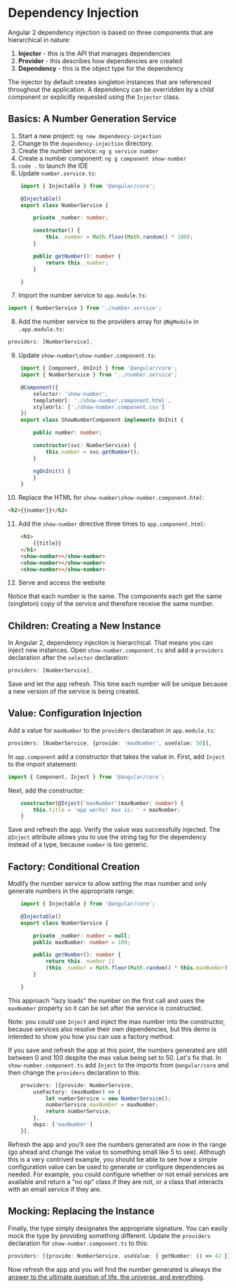 # Dependency Injection 

Angular 2 dependency injection is based on three components that are hierarchical in nature: 

1. **Injector** - this is the API that manages dependencies
2. **Provider** - this describes how dependencies are created
3. **Dependency** - this is the object type for the dependency

The injector by default creates singleton instances that are referenced throughout the application. A dependency can be overridden by a child component or explicitly requested using the `Injector` class. 

## Basics: A Number Generation Service 

1. Start a new project: 
`ng new dependency-injection` 
2. Change to the `dependency-injection` directory.
3. Create the number service: `ng g service number` 
4. Create a number component: `ng g component show-number` 
5. `code .` to launch the IDE 
6. Update `number.service.ts`: 
```TypeScript
    import { Injectable } from '@angular/core';

    @Injectable()
    export class NumberService {

        private _number: number;

        constructor() {
            this._number = Math.floor(Math.random() * 100); 
        }

        public getNumber(): number {
            return this._number;
        }

    }
```
7. Import the number service to `app.module.ts`: 
```TypeScript
import { NumberService } from './number.service';
```
8. Add the number service to the providers array for `@NgModule` in `.app.module.ts`: 
```TypeScript
providers: [NumberService],
```
9. Update `show-number\show-number.component.ts`:
```TypeScript
    import { Component, OnInit } from '@angular/core';
    import { NumberService } from '../number.service';

    @Component({
        selector: 'show-number',
        templateUrl: './show-number.component.html',
        styleUrls: ['./show-number.component.css']
    })
    export class ShowNumberComponent implements OnInit {

        public number: number;

        constructor(svc: NumberService) {
            this.number = svc.getNumber();
        }

        ngOnInit() {
        }
    }
```
10. Replace the HTML for `show-number\show-number.component.html`: 
```html
<h2>{{number}}</h2>
```
11. Add the `show-number` directive three times to `app.component.html`:
```html
    <h1>
        {{title}}
    </h1>
    <show-number></show-number>
    <show-number></show-number>
    <show-number></show-number>
```
12. Serve and access the website 

Notice that each number is the same. The components each get the same (singleton) copy of the service and therefore receive the same number.

## Children: Creating a New Instance  

In Angular 2, dependency injection is hierarchical. That means you can inject new instances. Open `show-number.component.ts` and add a `providers` declaration after the `selector` declaration: 
```TypeScript
providers: [NumberService],
```
Save and let the app refresh. This time each number will be unique because a new version of the service is being created.

## Value: Configuration Injection 

Add a value for `maxNumber` to the `providers` declaration in `app.module.ts`: 
```TypeScript
providers: [NumberService, {provide: 'maxNumber', useValue: 50}],
```
In `app.component` add a constructor that takes the value in. First, add `Inject` to the import statement: 
```TypeScript
import { Component, Inject } from '@angular/core';
```
Next, add the constructor: 
```TypeScript
    constructor(@Inject('maxNumber')maxNumber: number) {
        this.title = 'app works! max is: ' + maxNumber;
    }
```  
Save and refresh the app. Verify the value was successfully injected. The `@Inject` attribute allows you to use the string tag for the dependency instead of a type, because `number` is too generic. 

## Factory: Conditional Creation 

Modify the number service to allow setting the max number and only generate numbers in the appropriate range: 
```TypeScript
    import { Injectable } from '@angular/core';

    @Injectable()
    export class NumberService {

        private _number: number = null;
        public maxNumber: number = 100;

        public getNumber(): number {
            return this._number || 
            (this._number = Math.floor(Math.random() * this.maxNumber));
        }

    }
```
This approach "lazy loads" the number on the first call and uses the `maxNumber` property so it can be set after the service is constructed.

Note: you *could* use `Inject` and inject the max number into the constructor, because services also resolve their own dependencies, but this demo is intended to show you how you can use a factory method.

If you save and refresh the app at this point, the numbers generated are still between 0 and 100 despite the max value being set to 50. Let's fix that. In `show-number.component.ts` add `Inject` to the imports from `@angular/core` and then change the `providers` declaration to this: 
```TypeScript
    providers: [{provide: NumberService, 
        useFactory: (maxNumber) => {
            let numberService = new NumberService();
            numberService.maxNumber = maxNumber;
            return numberService;
        },
        deps: ['maxNumber'] 
    }],
```
Refresh the app and you'll see the numbers generated are now in the range (go ahead and change the value to something small like 5 to see). Although this is a very contrived example, you should be able to see how a simple configuration value can be used to generate or configure dependencies as needed. For example, you could configure whether or not email services are available and return a "no op" class if they are not, or a class that interacts with an email service if they are. 

## Mocking: Replacing the Instance

Finally, the type simply designates the appropriate signature. You can easily mock the type by providing something different. Update the `providers` declaration for `show-number.component.ts` to this: 
```TypeScript
providers: [{provide: NumberService, useValue: { getNumber: () => 42 }}],
```
Now refresh the app and you will find the number generated is always the [answer to the ultimate question of life, the universe, and everything](https://en.wikipedia.org/wiki/42_(number)#The_Hitchhiker.27s_Guide_to_the_Galaxy).  
